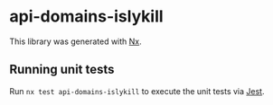 <!-- gitbook-ignore -->

# api-domains-islykill

This library was generated with [Nx](https://nx.dev).

## Running unit tests

Run `nx test api-domains-islykill` to execute the unit tests via [Jest](https://jestjs.io).
